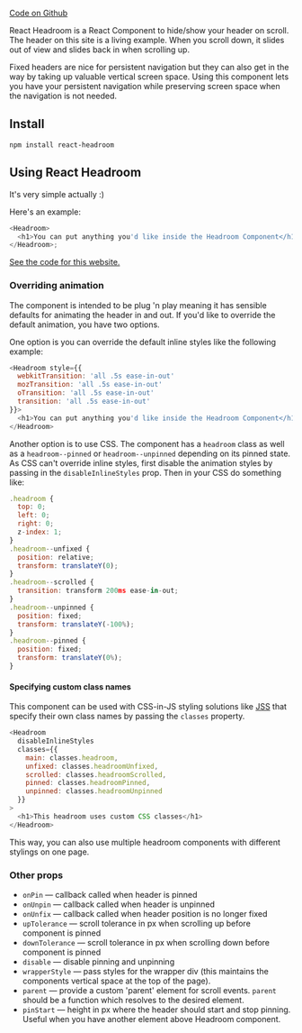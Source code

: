 [Code on Github](https://github.com/KyleAMathews/react-headroom)

React Headroom is a React Component to hide/show your header on scroll. The
header on this site is a living example. When you scroll down, it slides out of
view and slides back in when scrolling up.

Fixed headers are nice for persistent navigation but they can also get in the
way by taking up valuable vertical screen space. Using this component lets you
have your persistent navigation while preserving screen space when the
navigation is not needed.

## Install

`npm install react-headroom`

## Using React Headroom

It's very simple actually :)

Here's an example:

```javascript
<Headroom>
  <h1>You can put anything you'd like inside the Headroom Component</h1>
</Headroom>;
```

[See the code for this website.](https://github.com/KyleAMathews/react-headroom/blob/master/www/page-templates/index.js)

### Overriding animation

The component is intended to be plug 'n play meaning it has sensible defaults
for animating the header in and out. If you'd like to override the default
animation, you have two options.

One option is you can override the default inline styles like the following
example:

```javascript
<Headroom style={{
  webkitTransition: 'all .5s ease-in-out'
  mozTransition: 'all .5s ease-in-out'
  oTransition: 'all .5s ease-in-out'
  transition: 'all .5s ease-in-out'
}}>
  <h1>You can put anything you'd like inside the Headroom Component</h1>
</Headroom>
```

Another option is to use CSS. The component has a `headroom` class as well as a
`headroom--pinned` or `headroom--unpinned` depending on its pinned state. As CSS
can't override inline styles, first disable the animation styles by passing in
the `disableInlineStyles` prop. Then in your CSS do something like:

```javascript
.headroom {
  top: 0;
  left: 0;
  right: 0;
  z-index: 1;
}
.headroom--unfixed {
  position: relative;
  transform: translateY(0);
}
.headroom--scrolled {
  transition: transform 200ms ease-in-out;
}
.headroom--unpinned {
  position: fixed;
  transform: translateY(-100%);
}
.headroom--pinned {
  position: fixed;
  transform: translateY(0%);
}
```

#### Specifying custom class names

This component can be used with CSS-in-JS styling solutions like
[JSS](https://github.com/cssinjs/jss) that specify their own class names by
passing the `classes` property.

```javascript
<Headroom
  disableInlineStyles
  classes={{
    main: classes.headroom,
    unfixed: classes.headroomUnfixed,
    scrolled: classes.headroomScrolled,
    pinned: classes.headroomPinned,
    unpinned: classes.headroomUnpinned
  }}
>
  <h1>This headroom uses custom CSS classes</h1>
</Headroom>
```

This way, you can also use multiple headroom components with different stylings on one page.

### Other props

* `onPin` — callback called when header is pinned
* `onUnpin` — callback called when header is unpinned
* `onUnfix` — callback called when header position is no longer fixed
* `upTolerance` — scroll tolerance in px when scrolling up before component is
  pinned
* `downTolerance` — scroll tolerance in px when scrolling down before component
  is pinned
* `disable` — disable pinning and unpinning
* `wrapperStyle` — pass styles for the wrapper div (this maintains the
  components vertical space at the top of the page).
* `parent` — provide a custom 'parent' element for scroll events. `parent`
  should be a function which resolves to the desired element.
* `pinStart` — height in px where the header should start and stop pinning.
  Useful when you have another element above Headroom component.
